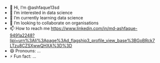 - 👋 Hi, I’m @ashfaque13sd
- 👀 I’m interested in data science 
- 🌱 I’m currently learning data science
- 💞️ I’m looking to collaborate on organisations 
- 📫 How to reach me https://www.linkedin.com/in/md-ashfaque-9491a2248?lipi=urn%3Ali%3Apage%3Ad_flagship3_profile_view_base%3BGoBRck7LTzu8CZSXwwQHXA%3D%3D
- 😄 Pronouns: ...
- ⚡ Fun fact: ...

<!---
ashfaque13sd/ashfaque13sd is a ✨ special ✨ repository because its `README.md` (this file) appears on your GitHub profile.
You can click the Preview link to take a look at your changes.
--->
